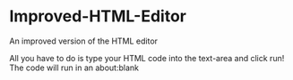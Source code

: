 # Improved-HTML-Editor
An improved version of the HTML editor

All you have to do is type your HTML code into the text-area and click run!
The code will run in an about:blank
